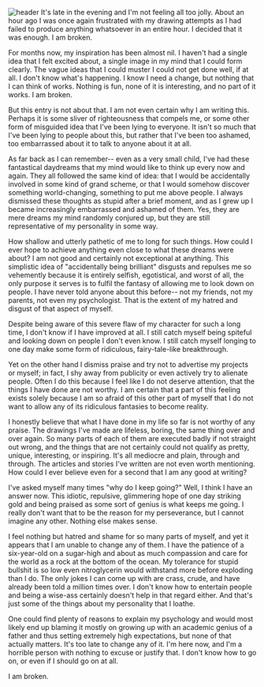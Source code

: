 ![header](https://filebox.tymoon.eu/file/TVRBNE9BPT0=)
It's late in the evening and I'm not feeling all too jolly. About an hour ago I was once again frustrated with my drawing attempts as I had failed to produce anything whatsoever in an entire hour. I decided that it was enough. I am broken.

For months now, my inspiration has been almost nil. I haven't had a single idea that I felt excited about, a single image in my mind that I could form clearly. The vague ideas that I could muster I could not get done well, if at all. I don't know what's happening. I know I need a change, but nothing that I can think of works. Nothing is fun, none of it is interesting, and no part of it works. I am broken.

But this entry is not about that. I am not even certain why I am writing this. Perhaps it is some sliver of righteousness that compels me, or some other form of misguided idea that I've been lying to everyone. It isn't so much that I've been lying to people about this, but rather that I've been too ashamed, too embarrassed about it to talk to anyone about it at all.

As far back as I can remember-- even as a very small child, I've had these fantastical daydreams that my mind would like to think up every now and again. They all followed the same kind of idea: that I would be accidentally involved in some kind of grand scheme, or that I would somehow discover something world-changing, something to put me above people. I always dismissed these thoughts as stupid after a brief moment, and as I grew up I became increasingly embarrassed and ashamed of them. Yes, they are mere dreams my mind randomly conjured up, but they are still representative of my personality in some way.

How shallow and utterly pathetic of me to long for such things. How could I ever hope to achieve anything even close to what these dreams were about? I am not good and certainly not exceptional at anything. This simplistic idea of "accidentally being brilliant" disgusts and repulses me so vehemently because it is entirely selfish, egotistical, and worst of all, the only purpose it serves is to fulfil the fantasy of allowing me to look down on people. I have never told anyone about this before-- not my friends, not my parents, not even my psychologist. That is the extent of my hatred and disgust of that aspect of myself.

Despite being aware of this severe flaw of my character for such a long time, I don't know if I have improved at all. I still catch myself being spiteful and looking down on people I don't even know. I still catch myself longing to one day make some form of ridiculous, fairy-tale-like breakthrough.

Yet on the other hand I dismiss praise and try not to advertise my projects or myself; in fact, I shy away from publicity or even actively try to alienate people. Often I do this because I feel like I do not deserve attention, that the things I have done are not worthy. I am certain that a part of this feeling exists solely because I am so afraid of this other part of myself that I do not want to allow any of its ridiculous fantasies to become reality.

I honestly believe that what I have done in my life so far is not worthy of any praise. The drawings I've made are lifeless, boring, the same thing over and over again. So many parts of each of them are executed badly if not straight out wrong, and the things that are not certainly could not qualify as pretty, unique, interesting, or inspiring. It's all mediocre and plain, through and through. The articles and stories I've written are not even worth mentioning. How could I ever believe even for a second that I am any good at writing?

I've asked myself many times "why do I keep going?" Well, I think I have an answer now. This idiotic, repulsive, glimmering hope of one day striking gold and being praised as some sort of genius is what keeps me going. I really don't want that to be the reason for my perseverance, but I cannot imagine any other. Nothing else makes sense.

I feel nothing but hatred and shame for so many parts of myself, and yet it appears that I am unable to change any of them. I have the patience of a six-year-old on a sugar-high and about as much compassion and care for the world as a rock at the bottom of the ocean. My tolerance for stupid bullshit is so low even nitroglycerin would withstand more before exploding than I do. The only jokes I can come up with are crass, crude, and have already been told a million times over. I don't know how to entertain people and being a wise-ass certainly doesn't help in that regard either. And that's just some of the things about my personality that I loathe.

One could find plenty of reasons to explain my psychology and would most likely end up blaming it mostly on growing up with an academic genius of a father and thus setting extremely high expectations, but none of that actually matters. It's too late to change any of it. I'm here now, and I'm a horrible person with nothing to excuse or justify that. I don't know how to go on, or even if I should go on at all.

I am broken.
